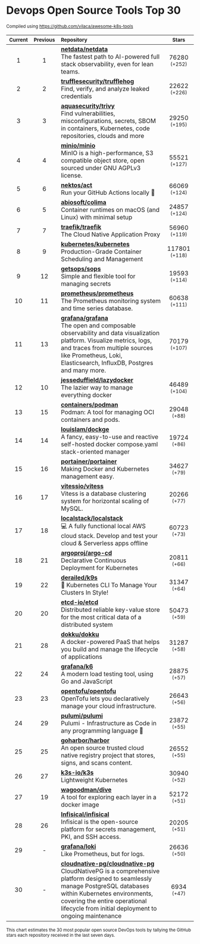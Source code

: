 # Devops Open Source Tools Top 30
<sup>Compiled using https://github.com/vilaca/awesome-k8s-tools</sup>
<div align="center">

|<sub>Current</sub>|<sub>Previous</sub>|<sub>Repository</sub>|<sub>Stars</sub>|
|:---:|:---:|:---|:---:|
|1|1|[**netdata/netdata**](https://github.com/netdata/netdata)<br/>The fastest path to AI-powered full stack observability, even for lean teams.|76280 <sup>(+252)</sup>|
|2|2|[**trufflesecurity/trufflehog**](https://github.com/trufflesecurity/trufflehog)<br/>Find, verify, and analyze leaked credentials|22622 <sup>(+226)</sup>|
|3|3|[**aquasecurity/trivy**](https://github.com/aquasecurity/trivy)<br/>Find vulnerabilities, misconfigurations, secrets, SBOM in containers, Kubernetes, code repositories, clouds and more|29250 <sup>(+195)</sup>|
|4|4|[**minio/minio**](https://github.com/minio/minio)<br/>MinIO is a high-performance, S3 compatible object store, open sourced under GNU AGPLv3 license.|55521 <sup>(+127)</sup>|
|5|6|[**nektos/act**](https://github.com/nektos/act)<br/>Run your GitHub Actions locally 🚀|66069 <sup>(+124)</sup>|
|6|5|[**abiosoft/colima**](https://github.com/abiosoft/colima)<br/>Container runtimes on macOS (and Linux) with minimal setup|24857 <sup>(+124)</sup>|
|7|7|[**traefik/traefik**](https://github.com/traefik/traefik)<br/>The Cloud Native Application Proxy|56960 <sup>(+119)</sup>|
|8|9|[**kubernetes/kubernetes**](https://github.com/kubernetes/kubernetes)<br/>Production-Grade Container Scheduling and Management|117801 <sup>(+118)</sup>|
|9|12|[**getsops/sops**](https://github.com/getsops/sops)<br/>Simple and flexible tool for managing secrets|19593 <sup>(+114)</sup>|
|10|11|[**prometheus/prometheus**](https://github.com/prometheus/prometheus)<br/>The Prometheus monitoring system and time series database.|60638 <sup>(+111)</sup>|
|11|13|[**grafana/grafana**](https://github.com/grafana/grafana)<br/>The open and composable observability and data visualization platform. Visualize metrics, logs, and traces from multiple sources like Prometheus, Loki, Elasticsearch, InfluxDB, Postgres and many more. |70179 <sup>(+107)</sup>|
|12|10|[**jesseduffield/lazydocker**](https://github.com/jesseduffield/lazydocker)<br/>The lazier way to manage everything docker|46489 <sup>(+104)</sup>|
|13|15|[**containers/podman**](https://github.com/containers/podman)<br/>Podman: A tool for managing OCI containers and pods.|29048 <sup>(+88)</sup>|
|14|14|[**louislam/dockge**](https://github.com/louislam/dockge)<br/>A fancy, easy-to-use and reactive self-hosted docker compose.yaml stack-oriented manager|19724 <sup>(+86)</sup>|
|15|16|[**portainer/portainer**](https://github.com/portainer/portainer)<br/>Making Docker and Kubernetes management easy.|34627 <sup>(+79)</sup>|
|16|17|[**vitessio/vitess**](https://github.com/vitessio/vitess)<br/>Vitess is a database clustering system for horizontal scaling of MySQL.|20266 <sup>(+77)</sup>|
|17|18|[**localstack/localstack**](https://github.com/localstack/localstack)<br/>💻 A fully functional local AWS cloud stack. Develop and test your cloud & Serverless apps offline|60723 <sup>(+73)</sup>|
|18|21|[**argoproj/argo-cd**](https://github.com/argoproj/argo-cd)<br/>Declarative Continuous Deployment for Kubernetes|20811 <sup>(+66)</sup>|
|19|22|[**derailed/k9s**](https://github.com/derailed/k9s)<br/>🐶 Kubernetes CLI To Manage Your Clusters In Style!|31347 <sup>(+64)</sup>|
|20|20|[**etcd-io/etcd**](https://github.com/etcd-io/etcd)<br/>Distributed reliable key-value store for the most critical data of a distributed system|50473 <sup>(+59)</sup>|
|21|28|[**dokku/dokku**](https://github.com/dokku/dokku)<br/>A docker-powered PaaS that helps you build and manage the lifecycle of applications|31287 <sup>(+58)</sup>|
|22|24|[**grafana/k6**](https://github.com/grafana/k6)<br/>A modern load testing tool, using Go and JavaScript|28875 <sup>(+57)</sup>|
|23|23|[**opentofu/opentofu**](https://github.com/opentofu/opentofu)<br/>OpenTofu lets you declaratively manage your cloud infrastructure.|26643 <sup>(+56)</sup>|
|24|29|[**pulumi/pulumi**](https://github.com/pulumi/pulumi)<br/>Pulumi - Infrastructure as Code in any programming language 🚀|23872 <sup>(+55)</sup>|
|25|25|[**goharbor/harbor**](https://github.com/goharbor/harbor)<br/>An open source trusted cloud native registry project that stores, signs, and scans content.|26552 <sup>(+55)</sup>|
|26|27|[**k3s-io/k3s**](https://github.com/k3s-io/k3s)<br/>Lightweight Kubernetes|30940 <sup>(+52)</sup>|
|27|19|[**wagoodman/dive**](https://github.com/wagoodman/dive)<br/>A tool for exploring each layer in a docker image|52172 <sup>(+51)</sup>|
|28|26|[**Infisical/infisical**](https://github.com/Infisical/infisical)<br/>Infisical is the open-source platform for secrets management, PKI, and SSH access.|20205 <sup>(+51)</sup>|
|29|-|[**grafana/loki**](https://github.com/grafana/loki)<br/>Like Prometheus, but for logs.|26636 <sup>(+50)</sup>|
|30|-|[**cloudnative-pg/cloudnative-pg**](https://github.com/cloudnative-pg/cloudnative-pg)<br/>CloudNativePG is a comprehensive platform designed to seamlessly manage PostgreSQL databases within Kubernetes environments, covering the entire operational lifecycle from initial deployment to ongoing maintenance|6934 <sup>(+47)</sup>|


</div>

<sub>This chart estimates the 30 most popular open source DevOps tools by tallying the GitHub stars each repository received in the last seven days.</sub>
